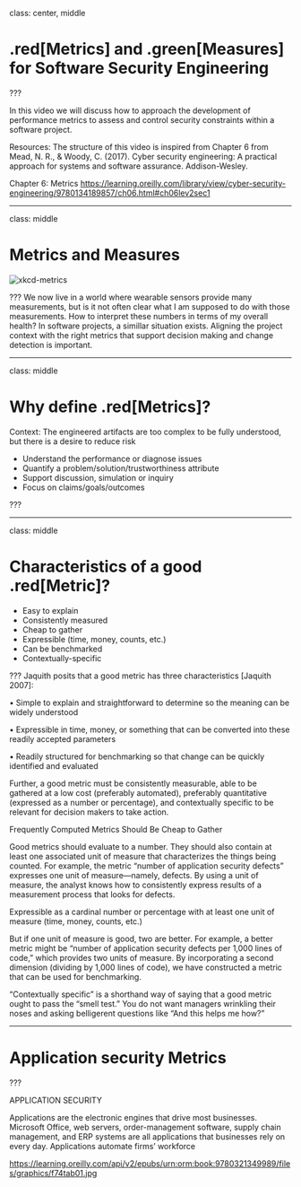 class: center, middle
# .red[Metrics] and .green[Measures] for Software Security Engineering

???

In this video we will discuss how to approach the development of performance metrics to assess and control security constraints within a software project. 

Resources:
The structure of this video is inspired from Chapter 6 from Mead, N. R., & Woody, C. (2017). Cyber security engineering: A practical approach for systems and software assurance. Addison-Wesley.

Chapter 6: Metrics https://learning.oreilly.com/library/view/cyber-security-engineering/9780134189857/ch06.html#ch06lev2sec1

---
class: middle
# Metrics and Measures

![xkcd-metrics](https://imgs.xkcd.com/comics/health_stats_2x.png)

???
We now live in a world where wearable sensors provide many measurements, but is it not often clear what I am supposed to do with those measurements. How to interpret these numbers in terms of my overall health? In software projects, a simillar situation exists. Aligning the project context with the right metrics that support decision making and change detection is important.

---
class: middle
# Why define .red[Metrics]?
Context: The engineered artifacts are too complex to be fully understood, but there is a desire to reduce risk
- Understand the performance or diagnose issues
- Quantify a problem/solution/trustworthiness attribute
- Support discussion, simulation or inquiry
- Focus on claims/goals/outcomes

???


---
class: middle
# Characteristics of a good .red[Metric]?
- Easy to explain 
- Consistently measured
- Cheap to gather
- Expressible (time, money, counts, etc.)
- Can be benchmarked
- Contextually-specific


???
Jaquith posits that a good metric has three characteristics [Jaquith 2007]:

• Simple to explain and straightforward to determine so the meaning can be widely understood

• Expressible in time, money, or something that can be converted into these readily accepted parameters

• Readily structured for benchmarking so that change can be quickly identified and evaluated

Further, a good metric must be consistently measurable, able to be gathered at a low cost (preferably automated), preferably quantitative (expressed as a number or percentage), and contextually specific to be relevant for decision makers to take action.

Frequently Computed Metrics Should Be Cheap to Gather

Good metrics should evaluate to a number. They should also contain at least one associated unit of measure that characterizes the things being counted. For example, the metric “number of application security defects” expresses one unit of measure—namely, defects. By using a unit of measure, the analyst knows how to consistently express results of a measurement process that looks for defects.

Expressible as a cardinal number or percentage with at least one unit of measure (time, money, counts, etc.)

But if one unit of measure is good, two are better. For example, a better metric might be “number of application security defects per 1,000 lines of code,” which provides two units of measure. By incorporating a second dimension (dividing by 1,000 lines of code), we have constructed a metric that can be used for benchmarking.

“Contextually specific” is a shorthand way of saying that a good metric ought to pass the “smell test.” You do not want managers wrinkling their noses and asking belligerent questions like “And this helps me how?”

---

# Application security Metrics

???

APPLICATION SECURITY

Applications are the electronic engines that drive most businesses. Microsoft Office, web servers, order-management software, supply chain management, and ERP systems are all applications that businesses rely on every day. Applications automate firms’ workforce

https://learning.oreilly.com/api/v2/epubs/urn:orm:book:9780321349989/files/graphics/f74tab01.jpg